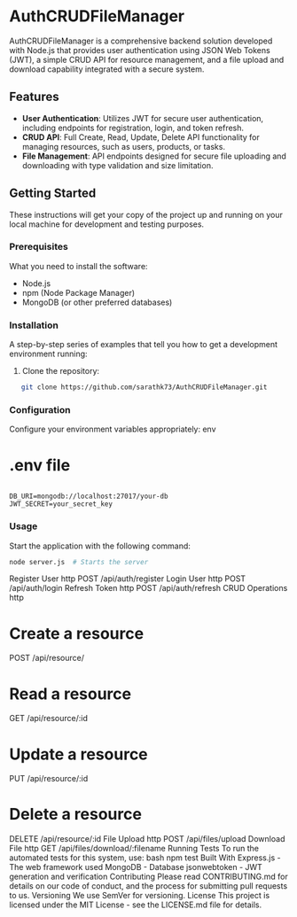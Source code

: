 # AuthCRUDFileManager

AuthCRUDFileManager is a comprehensive backend solution developed with Node.js that provides user authentication using JSON Web Tokens (JWT), a simple CRUD API for resource management, and a file upload and download capability integrated with a secure system.

## Features

- **User Authentication**: Utilizes JWT for secure user authentication, including endpoints for registration, login, and token refresh.
- **CRUD API**: Full Create, Read, Update, Delete API functionality for managing resources, such as users, products, or tasks.
- **File Management**: API endpoints designed for secure file uploading and downloading with type validation and size limitation.

## Getting Started

These instructions will get your copy of the project up and running on your local machine for development and testing purposes.

### Prerequisites

What you need to install the software:

- Node.js
- npm (Node Package Manager)
- MongoDB (or other preferred databases)

### Installation

A step-by-step series of examples that tell you how to get a development environment running:

1. Clone the repository:
```bash
   git clone https://github.com/sarathk73/AuthCRUDFileManager.git
```

### Configuration

Configure your environment variables appropriately:
env
# .env file
```text

DB_URI=mongodb://localhost:27017/your-db
JWT_SECRET=your_secret_key
```

### Usage
Start the application with the following command:
```bash
node server.js  # Starts the server
```

Register User
http
POST /api/auth/register
Login User
http
POST /api/auth/login
Refresh Token
http
POST /api/auth/refresh
CRUD Operations
http
# Create a resource
POST /api/resource/

# Read a resource
GET /api/resource/:id

# Update a resource
PUT /api/resource/:id

# Delete a resource
DELETE /api/resource/:id
File Upload
http
POST /api/files/upload
Download File
http
GET /api/files/download/:filename
Running Tests
To run the automated tests for this system, use:
bash
npm test
Built With
Express.js - The web framework used
MongoDB - Database
jsonwebtoken - JWT generation and verification
Contributing
Please read CONTRIBUTING.md for details on our code of conduct, and the process for submitting pull requests to us.
Versioning
We use SemVer for versioning.
License
This project is licensed under the MIT License - see the LICENSE.md file for details.
